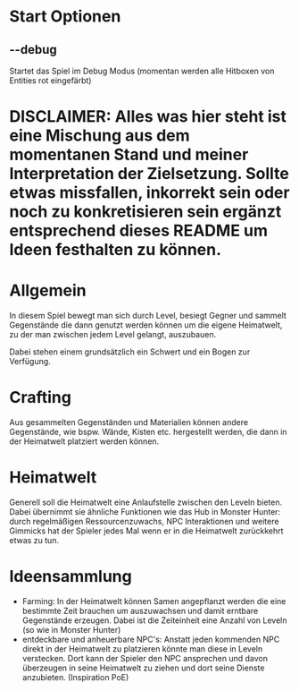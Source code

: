 # Start Optionen

## --debug
Startet das Spiel im Debug Modus (momentan werden alle Hitboxen von Entities rot eingefärbt)


# DISCLAIMER: Alles was hier steht ist eine Mischung aus dem momentanen Stand und meiner Interpretation der Zielsetzung. Sollte etwas missfallen, inkorrekt sein oder noch zu konkretisieren sein ergänzt entsprechend dieses README um Ideen festhalten zu können.

# Allgemein

In diesem Spiel bewegt man sich durch Level, besiegt Gegner und sammelt Gegenstände die dann genutzt werden können um die eigene Heimatwelt, zu der man zwischen jedem Level gelangt, auszubauen.

Dabei stehen einem grundsätzlich ein Schwert und ein Bogen zur Verfügung.

# Crafting
Aus gesammelten Gegenständen und Materialien können andere Gegenstände, wie bspw. Wände, Kisten etc. hergestellt werden, die dann in der Heimatwelt platziert werden können.

# Heimatwelt
Generell soll die Heimatwelt eine Anlaufstelle zwischen den Leveln bieten. Dabei übernimmt sie ähnliche Funktionen wie das Hub in Monster Hunter: durch regelmäßigen Ressourcenzuwachs, NPC Interaktionen und weitere Gimmicks hat der Spieler jedes Mal wenn er in die Heimatwelt zurückkehrt etwas zu tun.

# Ideensammlung
* Farming: In der Heimatwelt können Samen angepflanzt werden die eine bestimmte Zeit brauchen um auszuwachsen und damit erntbare Gegenstände erzeugen. Dabei ist die Zeiteinheit eine Anzahl von Leveln (so wie in Monster Hunter)
* entdeckbare und anheuerbare NPC's: Anstatt jeden kommenden NPC direkt in der Heimatwelt zu platzieren könnte man diese in Leveln verstecken. Dort kann der Spieler den NPC ansprechen und davon überzeugen in seine Heimatwelt zu ziehen und dort seine Dienste anzubieten. (Inspiration PoE)
